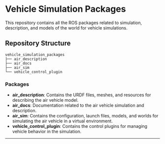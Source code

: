 # Vehicle Simulation Packages

This repository contains all the ROS packages related to simulation, description, and models of the world for vehicle simulations.

## Repository Structure

```
vehicle_simulation_packages
├── air_description
├── air_docs
├── air_sim
└── vehicle_control_plugin
```

### Packages

- **air_description**: Contains the URDF files, meshes, and resources for describing the air vehicle model.
- **air_docs**: Documentation related to the air vehicle simulation and description.
- **air_sim**: Contains the configuration, launch files, models, and worlds for simulating the air vehicle in a virtual environment.
- **vehicle_control_plugin**: Contains the control plugins for managing vehicle behavior in the simulation.

---

